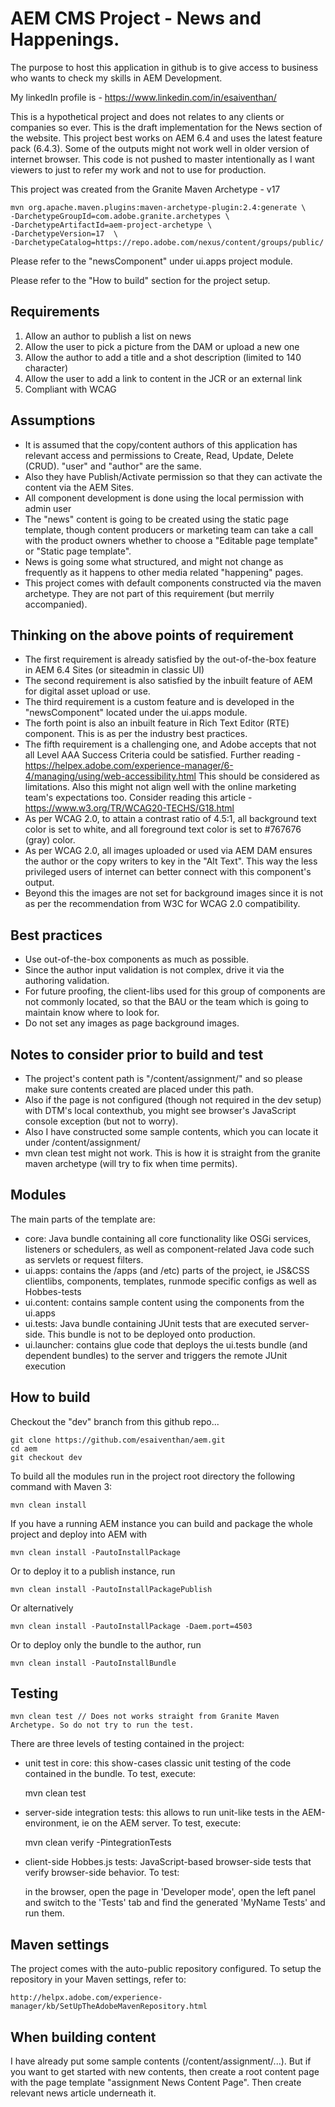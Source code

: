 # AEM CMS Project - News and Happenings.

The purpose to host this application in github is to give access to business who wants to check my skills in AEM Development.

My linkedIn profile is - https://www.linkedin.com/in/esaiventhan/

This is a hypothetical project and does not relates to any clients or companies so ever. This is the draft implementation for the News section of the website. This project best works on AEM 6.4 and uses the latest feature pack (6.4.3).
Some of the outputs might not work well in older version of internet browser. This code is not pushed to master intentionally as I want viewers to just to refer my work and not to use for production.

This project was created from the Granite Maven Archetype - v17 
```$xslt
mvn org.apache.maven.plugins:maven-archetype-plugin:2.4:generate \
-DarchetypeGroupId=com.adobe.granite.archetypes \
-DarchetypeArtifactId=aem-project-archetype \
-DarchetypeVersion=17  \
-DarchetypeCatalog=https://repo.adobe.com/nexus/content/groups/public/ 
```

Please refer to the "newsComponent" under ui.apps project module.

Please refer to the "How to build" section for the project setup.

## Requirements
1. Allow an author to publish a list on news
2. Allow the user to pick a picture from the DAM or upload a new one
3. Allow the author to add a title and a shot description (limited to 140 character)
4. Allow the user to add a link to content in the JCR or an external link
5. Compliant with WCAG

## Assumptions
* It is assumed that the copy/content authors of this application has relevant access and permissions to Create, Read, Update,  Delete (CRUD).
"user" and "author" are the same.
* Also they have Publish/Activate permission so that they can activate the content via the AEM Sites.
* All component development is done using the local permission with admin user
* The "news" content is going to be created using the static page template, though content producers  or marketing team can take a call with the product owners whether to choose a "Editable page template" or "Static page template".
* News is going some what structured, and might not change as frequently as it happens to other media related "happening" pages.
* This project comes with default components constructed via the maven archetype. They are not part of this requirement (but merrily accompanied).

## Thinking on the above points of requirement
* The first  requirement is already satisfied by the out-of-the-box feature in AEM 6.4 Sites (or siteadmin in classic UI)
* The second requirement is also satisfied by the inbuilt feature of AEM for digital asset upload or use.
* The third requirement is a custom feature and is developed in the "newsComponent" located under the ui.apps module.
* The forth point is also an inbuilt feature in Rich Text Editor (RTE) component. This is as per the industry best practices.
* The fifth requirement is a challenging one, and Adobe accepts that not all Level AAA Success Criteria could be satisfied.
Further reading - https://helpex.adobe.com/experience-manager/6-4/managing/using/web-accessibility.html
This should be considered as limitations. Also this might not align well with the online marketing team's expectations too. Consider reading this article - https://www.w3.org/TR/WCAG20-TECHS/G18.html
* As per WCAG 2.0, to attain a contrast ratio of 4.5:1, all background text color is set to white, and all foreground text color is set to #767676 (gray) color.
* As per WCAG 2.0, all images uploaded or used via AEM DAM ensures the author or the copy writers to key in the "Alt Text". This way the less privileged users of internet can better connect with this component's output.
* Beyond this the images are not set for background images since it is not as per the recommendation from W3C for WCAG 2.0 compatibility.

## Best practices
* Use out-of-the-box components as much as possible.
* Since the author input validation is not complex, drive it via the authoring validation.
* For future proofing, the client-libs used for this group of components are not commonly located, so that the BAU or the team which is going to maintain know where to look for.
* Do not set any images as page background images.

## Notes to consider prior to build and test
* The project's content path is "/content/assignment/" and so please make sure contents created are placed under this path.
* Also if the page is not configured (though not required in the dev setup) with DTM's local contexthub, you might see browser's JavaScript console exception (but not to worry).
* Also I have constructed some sample contents, which you can locate it under /content/assignment/
* mvn clean test might not work. This is how it is straight from the granite maven archetype (will try to fix when time permits).

## Modules

The main parts of the template are:

* core: Java bundle containing all core functionality like OSGi services, listeners or schedulers, as well as component-related Java code such as servlets or request filters.
* ui.apps: contains the /apps (and /etc) parts of the project, ie JS&CSS clientlibs, components, templates, runmode specific configs as well as Hobbes-tests
* ui.content: contains sample content using the components from the ui.apps
* ui.tests: Java bundle containing JUnit tests that are executed server-side. This bundle is not to be deployed onto production.
* ui.launcher: contains glue code that deploys the ui.tests bundle (and dependent bundles) to the server and triggers the remote JUnit execution

## How to build
Checkout the "dev" branch from this github repo...
```$xslt
git clone https://github.com/esaiventhan/aem.git
cd aem
git checkout dev
```


To build all the modules run in the project root directory the following command with Maven 3:

    mvn clean install

If you have a running AEM instance you can build and package the whole project and deploy into AEM with  

    mvn clean install -PautoInstallPackage
    
Or to deploy it to a publish instance, run

    mvn clean install -PautoInstallPackagePublish
    
Or alternatively

    mvn clean install -PautoInstallPackage -Daem.port=4503

Or to deploy only the bundle to the author, run

    mvn clean install -PautoInstallBundle

## Testing

    mvn clean test // Does not works straight from Granite Maven Archetype. So do not try to run the test.

There are three levels of testing contained in the project:

* unit test in core: this show-cases classic unit testing of the code contained in the bundle. To test, execute:

    mvn clean test

* server-side integration tests: this allows to run unit-like tests in the AEM-environment, ie on the AEM server. To test, execute:

    mvn clean verify -PintegrationTests

* client-side Hobbes.js tests: JavaScript-based browser-side tests that verify browser-side behavior. To test:

    in the browser, open the page in 'Developer mode', open the left panel and switch to the 'Tests' tab and find the generated 'MyName Tests' and run them.


## Maven settings

The project comes with the auto-public repository configured. To setup the repository in your Maven settings, refer to:

    http://helpx.adobe.com/experience-manager/kb/SetUpTheAdobeMavenRepository.html

## When building content
I have already put some sample contents (/content/assignment/...). But if you want to get started with new contents, then create a root content page with the page template "assignment News Content Page".
Then create relevant news article underneath it.
